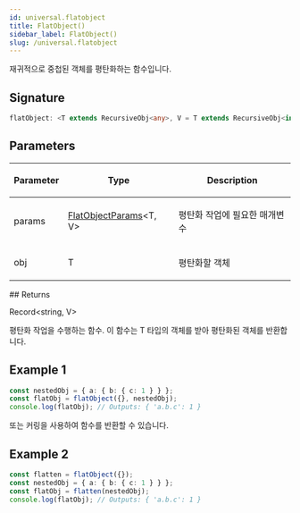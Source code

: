```yaml
---
id: universal.flatobject
title: FlatObject()
sidebar_label: FlatObject()
slug: /universal.flatobject
---
```






재귀적으로 중첩된 객체를 평탄화하는 함수입니다.

## Signature

```typescript
flatObject: <T extends RecursiveObj<any>, V = T extends RecursiveObj<infer U> ? U : never>(params: FlatObjectParams<T, V>, obj: T) => Record<string, V>
```

## Parameters

<table><thead><tr><th>

Parameter


</th><th>

Type


</th><th>

Description


</th></tr></thead>
<tbody><tr><td>

params


</td><td>

[FlatObjectParams](./universal.flatobjectparams)&lt;T, V&gt;


</td><td>

평탄화 작업에 필요한 매개변수


</td></tr>
<tr><td>

obj


</td><td>

T


</td><td>

평탄화할 객체


</td></tr>
</tbody></table>
## Returns

Record&lt;string, V&gt;

평탄화 작업을 수행하는 함수. 이 함수는 T 타입의 객체를 받아 평탄화된 객체를 반환합니다.

## Example 1


```typescript
const nestedObj = { a: { b: { c: 1 } } };
const flatObj = flatObject({}, nestedObj);
console.log(flatObj); // Outputs: { 'a.b.c': 1 }
```
또는 커링을 사용하여 함수를 반환할 수 있습니다.

## Example 2


```typescript
const flatten = flatObject({});
const nestedObj = { a: { b: { c: 1 } } };
const flatObj = flatten(nestedObj);
console.log(flatObj); // Outputs: { 'a.b.c': 1 }
```

